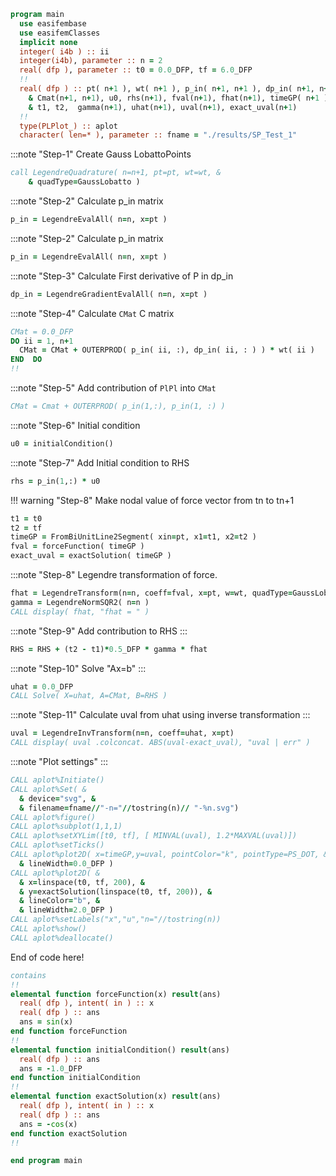 ```fortran
program main
  use easifembase
  use easifemClasses
  implicit none
  integer( i4b ) :: ii
  integer(i4b), parameter :: n = 2
  real( dfp ), parameter :: t0 = 0.0_DFP, tf = 6.0_DFP
  !!
  real( dfp ) :: pt( n+1 ), wt( n+1 ), p_in( n+1, n+1 ), dp_in( n+1, n+1), &
    & Cmat(n+1, n+1), u0, rhs(n+1), fval(n+1), fhat(n+1), timeGP( n+1 ), &
    & t1, t2,  gamma(n+1), uhat(n+1), uval(n+1), exact_uval(n+1)
  !!
  type(PLPlot_) :: aplot
  character( len=* ), parameter :: fname = "./results/SP_Test_1"
```

:::note "Step-1"
Create Gauss LobattoPoints

```fortran
call LegendreQuadrature( n=n+1, pt=pt, wt=wt, &
    & quadType=GaussLobatto )
```

:::note "Step-2"
Calculate p_in matrix

```fortran
p_in = LegendreEvalAll( n=n, x=pt )
```

:::note "Step-2"
Calculate p_in matrix

```fortran
p_in = LegendreEvalAll( n=n, x=pt )
```

:::note "Step-3"
Calculate First derivative of P in dp_in

```fortran
dp_in = LegendreGradientEvalAll( n=n, x=pt )
```

:::note "Step-4"
Calculate `CMat` C matrix

```fortran
CMat = 0.0_DFP
DO ii = 1, n+1
  CMat = CMat + OUTERPROD( p_in( ii, :), dp_in( ii, : ) ) * wt( ii )
END  DO
!!
```

:::note "Step-5"
Add contribution of `PlPl` into `CMat`

```fortran
CMat = Cmat + OUTERPROD( p_in(1,:), p_in(1, :) )
```

:::note "Step-6"
Initial condition

```fortran
u0 = initialCondition()
```

:::note "Step-7"
Add Initial condition to RHS

```fortran
rhs = p_in(1,:) * u0
```

!!! warning "Step-8"
Make nodal value of force vector from tn to tn+1

```fortran
t1 = t0
t2 = tf
timeGP = FromBiUnitLine2Segment( xin=pt, x1=t1, x2=t2 )
fval = forceFunction( timeGP )
exact_uval = exactSolution( timeGP )
```

:::note "Step-8"
Legendre transformation of force.

```fortran
fhat = LegendreTransform(n=n, coeff=fval, x=pt, w=wt, quadType=GaussLobatto)
gamma = LegendreNormSQR2( n=n )
CALL display( fhat, "fhat = " )
```

:::note "Step-9"
Add contribution to RHS
:::

```fortran
RHS = RHS + (t2 - t1)*0.5_DFP * gamma * fhat
```

:::note "Step-10"
Solve "Ax=b"
:::

```fortran
uhat = 0.0_DFP
CALL Solve( X=uhat, A=CMat, B=RHS )
```

:::note "Step-11"
Calculate uval from uhat using inverse transformation
:::

```fortran
uval = LegendreInvTransform(n=n, coeff=uhat, x=pt)
CALL display( uval .colconcat. ABS(uval-exact_uval), "uval | err" )
```

:::note "Plot settings"
:::

```fortran
CALL aplot%Initiate()
CALL aplot%Set( &
  & device="svg", &
  & filename=fname//"-n="//tostring(n)// "-%n.svg")
CALL aplot%figure()
CALL aplot%subplot(1,1,1)
CALL aplot%setXYLim([t0, tf], [ MINVAL(uval), 1.2*MAXVAL(uval)])
CALL aplot%setTicks()
CALL aplot%plot2D( x=timeGP,y=uval, pointColor="k", pointType=PS_DOT, &
  & lineWidth=0.0_DFP )
CALL aplot%plot2D( &
  & x=linspace(t0, tf, 200), &
  & y=exactSolution(linspace(t0, tf, 200)), &
  & lineColor="b", &
  & lineWidth=2.0_DFP )
CALL aplot%setLabels("x","u","n="//tostring(n))
CALL aplot%show()
CALL aplot%deallocate()
```

End of code here!

```fortran
contains
!!
elemental function forceFunction(x) result(ans)
  real( dfp ), intent( in ) :: x
  real( dfp ) :: ans
  ans = sin(x)
end function forceFunction
!!
elemental function initialCondition() result(ans)
  real( dfp ) :: ans
  ans = -1.0_DFP
end function initialCondition
!!
elemental function exactSolution(x) result(ans)
  real( dfp ), intent( in ) :: x
  real( dfp ) :: ans
  ans = -cos(x)
end function exactSolution
!!
```

```fortran
end program main
```
